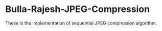# Bulla-Rajesh-JPEG-Compression
These is the implementation of sequential JPEG compression algorithm.
